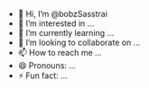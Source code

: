 - 👋 Hi, I’m @bobzSasstrai
- 👀 I’m interested in ...
- 🌱 I’m currently learning ...
- 💞️ I’m looking to collaborate on ...
- 📫 How to reach me ...
- 😄 Pronouns: ...
- ⚡ Fun fact: ...

<!---
bobzSasstrai/bobzSasstrai is a ✨ special ✨ repository because its `README.md` (this file) appears on your GitHub profile.
You can click the Preview link to take a look at your changes.
--->
